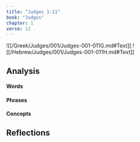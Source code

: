 ```yaml
---
title: "Judges 1:11"
book: "Judges"
chapter: 1
verse: 11
---
```

![[/Greek/Judges/001/Judges-001-011G.md#Text]]
![[/Hebrew/Judges/001/Judges-001-011H.md#Text]]

## Analysis

#### Words

#### Phrases

#### Concepts

## Reflections
